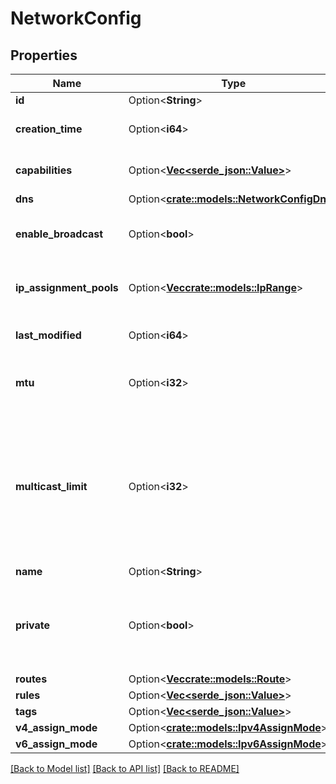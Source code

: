 # NetworkConfig

## Properties

Name | Type | Description | Notes
------------ | ------------- | ------------- | -------------
**id** | Option<**String**> | Network ID | [optional]
**creation_time** | Option<**i64**> | Time the network was created | [optional]
**capabilities** | Option<[**Vec<serde_json::Value>**](serde_json::Value.md)> | Array of network capabilities | [optional]
**dns** | Option<[**crate::models::NetworkConfigDns**](NetworkConfig_dns.md)> |  | [optional]
**enable_broadcast** | Option<**bool**> | Enable broadcast packets on the network | [optional]
**ip_assignment_pools** | Option<[**Vec<crate::models::IpRange>**](IPRange.md)> | Range of IP addresses for the auto assign pool | [optional]
**last_modified** | Option<**i64**> | Time the network was last modified | [optional][readonly]
**mtu** | Option<**i32**> | MTU to set on the client virtual network adapter | [optional]
**multicast_limit** | Option<**i32**> | Maximum number of recipients per multicast or broadcast. Warning - Setting this to 0 will disable IPv4 communication on your network! | [optional]
**name** | Option<**String**> |  | [optional]
**private** | Option<**bool**> | Whether or not the network is private.  If false, members will *NOT* need to be authorized to join. | [optional]
**routes** | Option<[**Vec<crate::models::Route>**](Route.md)> |  | [optional]
**rules** | Option<[**Vec<serde_json::Value>**](serde_json::Value.md)> |  | [optional]
**tags** | Option<[**Vec<serde_json::Value>**](serde_json::Value.md)> |  | [optional]
**v4_assign_mode** | Option<[**crate::models::Ipv4AssignMode**](IPV4AssignMode.md)> |  | [optional]
**v6_assign_mode** | Option<[**crate::models::Ipv6AssignMode**](IPV6AssignMode.md)> |  | [optional]

[[Back to Model list]](../README.md#documentation-for-models) [[Back to API list]](../README.md#documentation-for-api-endpoints) [[Back to README]](../README.md)



